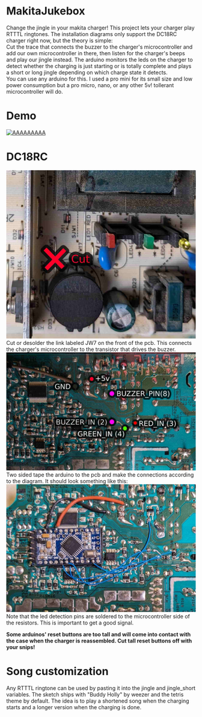 # MakitaJukebox
Change the jingle in your makita charger! This project lets your charger play RTTTL ringtones.
The installation diagrams only support the DC18RC charger right now, but the theory is simple:  
Cut the trace that connects the buzzer to the charger's microcontroller and add our own
microcontroller in there, then listen for the charger's beeps and play our jingle instead.
The arduino monitors the leds on the charger to detect whether the charging is just starting
or is totally complete and plays a short or long jingle depending on which charge state it
detects.  
You can use any arduino for this. I used a pro mini for its small size and low power consumption
but a pro micro, nano, or any other 5v! tollerant microcontroller will do.  

# Demo
[![AAAAAAAAA](https://img.youtube.com/vi/VoyhR_ulGIQ/0.jpg)](https://www.youtube.com/watch?v=VoyhR_ulGIQ)

# DC18RC
<img src="https://github.com/Real-Time-Kodi/MakitaJukebox/blob/bf120546cb7fedda6acbc5d6aee3256074883976/DC18RC_Diagram_front.jpg" />  
Cut or desolder the link labeled JW7 on the front of the pcb. This connects the charger's microcontroller
to the transistor that drives the buzzer.
<img src="https://github.com/Real-Time-Kodi/MakitaJukebox/blob/bf120546cb7fedda6acbc5d6aee3256074883976/DC18RC_Diagram_back.jpg" />  
Two sided tape the arduino to the pcb and make the connections according to the diagram. It should look
something like this:
<img src="https://github.com/Real-Time-Kodi/MakitaJukebox/blob/bf120546cb7fedda6acbc5d6aee3256074883976/Installed.jpg" />  
Note that the led detection pins are soldered to the microcontroller side of the resistors. This is important
to get a good signal.  

**Some arduinos' reset buttons are too tall and will come into contact with the case when the
charger is reassembled. Cut tall reset buttons off with your snips!**

# Song customization
Any RTTTL ringtone can be used by pasting it into the jingle and jingle_short variables. The
sketch ships with "Buddy Holly" by weezer and the tetris theme by default. The idea is to play
a shortened song when the charging starts and a longer version when the charging is done.
